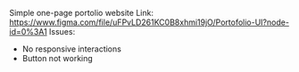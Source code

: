 Simple one-page portolio website
Link: https://www.figma.com/file/uFPvLD261KC0B8xhmi19jO/Portofolio-UI?node-id=0%3A1
Issues:
- No responsive interactions
- Button not working
